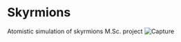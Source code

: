 # Skyrmions
Atomistic simulation of skyrmions
M.Sc. project
![Capture](https://github.com/RomainClaveau/Skyrmions/assets/122173845/25067058-4626-450c-8d5f-97649a6c0ee2)
